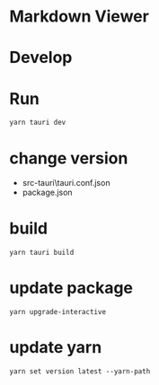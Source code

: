 # Markdown Viewer

# Develop

# Run

```
yarn tauri dev
```

# change version

- src-tauri\tauri.conf.json
- package.json

# build

```
yarn tauri build
```

# update package

```
yarn upgrade-interactive
```

# update yarn

```
yarn set version latest --yarn-path
```
